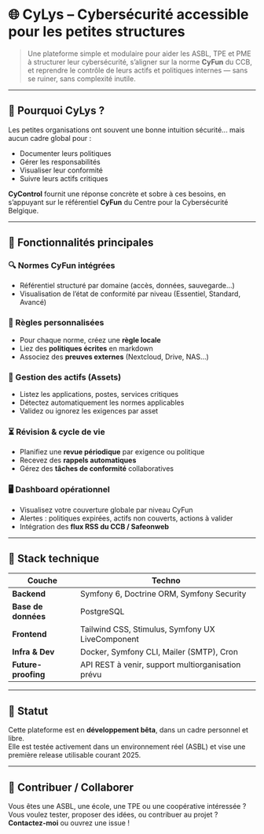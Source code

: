 # 🌐 CyLys – Cybersécurité accessible pour les petites structures

> Une plateforme simple et modulaire pour aider les ASBL, TPE et PME à structurer leur cybersécurité, s’aligner sur la norme **CyFun** du CCB, et reprendre le contrôle de leurs actifs et politiques internes — sans se ruiner, sans complexité inutile.

---

## 🎯 Pourquoi CyLys ?

Les petites organisations ont souvent une bonne intuition sécurité... mais aucun cadre global pour :
- Documenter leurs politiques
- Gérer les responsabilités
- Visualiser leur conformité
- Suivre leurs actifs critiques

**CyControl** fournit une réponse concrète et sobre à ces besoins, en s’appuyant sur le référentiel **CyFun** du Centre pour la Cybersécurité Belgique.

---

## 🧠 Fonctionnalités principales

### 🔍 Normes CyFun intégrées
- Référentiel structuré par domaine (accès, données, sauvegarde…)
- Visualisation de l’état de conformité par niveau (Essentiel, Standard, Avancé)

### 📄 Règles personnalisées
- Pour chaque norme, créez une **règle locale**
- Liez des **politiques écrites** en markdown
- Associez des **preuves externes** (Nextcloud, Drive, NAS…)

### 🧱 Gestion des actifs (Assets)
- Listez les applications, postes, services critiques
- Détectez automatiquement les normes applicables
- Validez ou ignorez les exigences par asset

### ⏳ Révision & cycle de vie
- Planifiez une **revue périodique** par exigence ou politique
- Recevez des **rappels automatiques**
- Gérez des **tâches de conformité** collaboratives

### 🖥️ Dashboard opérationnel
- Visualisez votre couverture globale par niveau CyFun
- Alertes : politiques expirées, actifs non couverts, actions à valider
- Intégration des **flux RSS du CCB / Safeonweb**

---

## 🧱 Stack technique

| Couche | Techno |
|--------|--------|
| **Backend** | Symfony 6, Doctrine ORM, Symfony Security |
| **Base de données** | PostgreSQL |
| **Frontend** | Tailwind CSS, Stimulus, Symfony UX LiveComponent |
| **Infra & Dev** | Docker, Symfony CLI, Mailer (SMTP), Cron |
| **Future-proofing** | API REST à venir, support multiorganisation prévu |

---

## 🧪 Statut

Cette plateforme est en **développement bêta**, dans un cadre personnel et libre.  
Elle est testée activement dans un environnement réel (ASBL) et vise une première release utilisable courant 2025.

---

## 🤝 Contribuer / Collaborer

Vous êtes une ASBL, une école, une TPE ou une coopérative intéressée ?  
Vous voulez tester, proposer des idées, ou contribuer au projet ?  
**Contactez-moi** ou ouvrez une issue !

